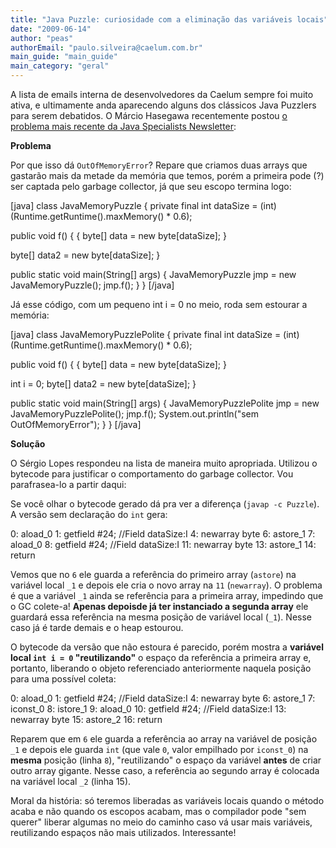 ```yaml
---
title: "Java Puzzle: curiosidade com a eliminação das variáveis locais"
date: "2009-06-14"
author: "peas"
authorEmail: "paulo.silveira@caelum.com.br"
main_guide: "main_guide"
main_category: "geral"
---
```


A lista de emails interna de desenvolvedores da Caelum sempre foi muito ativa, e ultimamente anda aparecendo alguns dos clássicos Java Puzzlers para serem debatidos. O Márcio Hasegawa recentemente postou [o problema mais recente da Java Specialists Newsletter](http://www.javaspecialists.eu/archive/Issue173.html):

**Problema**

Por que isso dá `OutOfMemoryError`? Repare que criamos duas arrays que gastarão mais da metade da memória que temos, porém a primeira pode (?) ser captada pelo garbage collector, já que seu escopo termina logo:

\[java\] class JavaMemoryPuzzle { private final int dataSize = (int) (Runtime.getRuntime().maxMemory() \* 0.6);

public void f() { { byte\[\] data = new byte\[dataSize\]; }

byte\[\] data2 = new byte\[dataSize\]; }

public static void main(String\[\] args) { JavaMemoryPuzzle jmp = new JavaMemoryPuzzle(); jmp.f(); } } \[/java\]

Já esse código, com um pequeno int i = 0 no meio, roda sem estourar a memória:

\[java\] class JavaMemoryPuzzlePolite { private final int dataSize = (int) (Runtime.getRuntime().maxMemory() \* 0.6);

public void f() { { byte\[\] data = new byte\[dataSize\]; }

int i = 0; byte\[\] data2 = new byte\[dataSize\]; }

public static void main(String\[\] args) { JavaMemoryPuzzlePolite jmp = new JavaMemoryPuzzlePolite(); jmp.f(); System.out.println("sem OutOfMemoryError"); } } \[/java\]

**Solução**

O Sérgio Lopes respondeu na lista de maneira muito apropriada. Utilizou o bytecode para justificar o comportamento do garbage collector. Vou parafrasea-lo a partir daqui:

Se você olhar o bytecode gerado dá pra ver a diferença (`javap -c Puzzle`). A versão sem declaração do `int` gera:

   0: aload\_0
   1: getfield #24; //Field dataSize:I
   4: newarray byte
   6: astore\_1
   7: aload\_0
   8: getfield #24; //Field dataSize:I
   11: newarray byte
   13: astore\_1
   14: return

Vemos que no `6` ele guarda a referência do primeiro array (`astore`) na variável local `_1` e depois ele cria o novo array na `11` (`newarray`). O problema é que a variável `_1` ainda se referência para a primeira array, impedindo que o GC colete-a! **Apenas depoisde já ter instanciado a segunda array** ele guardará essa referência na mesma posição de variável local (`_1`). Nesse caso já é tarde demais e o heap estourou.

O bytecode da versão que não estoura é parecido, porém mostra a **variável local `int i = 0` "reutilizando"** o espaço da referência a primeira array e, portanto, liberando o objeto referenciado anteriormente naquela posição para uma possível coleta:

   0: aload\_0
   1: getfield #24; //Field dataSize:I
   4: newarray byte
   6: astore\_1
   7: iconst\_0
   8: istore\_1
   9: aload\_0
   10: getfield #24; //Field dataSize:I
   13: newarray byte
   15: astore\_2
   16: return

Reparem que em `6` ele guarda a referência ao array na variável de posição `_1` e depois ele guarda `int` (que vale `0`, valor empilhado por `iconst_0`) na **mesma** posição (linha `8`), "reutilizando" o espaço da variável **antes** de criar outro array gigante. Nesse caso, a referência ao segundo array é colocada na variável local `_2` (linha 15).

Moral da história: só teremos liberadas as variáveis locais quando o método acaba e não quando os escopos acabam, mas o compilador pode "sem querer" liberar algumas no meio do caminho caso vá usar mais variáveis, reutilizando espaços não mais utilizados. Interessante!
